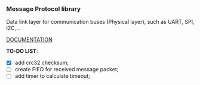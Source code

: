 ### Message Protocol library
Data link layer for communication buses (Physical layer), such as UART, SPI, I2C,...

[DOCUMENTATION](https://trongphuongpro.github.io/messageprotocol/index.html)

**TO-DO LIST**:
- [x] add crc32 checksum;
- [ ] create FIFO for received message packet;
- [ ] add timer to calculate timeout;
